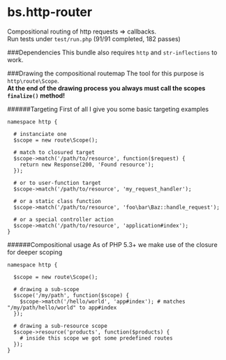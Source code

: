 bs.http-router
==============

Compositional routing of http requests => callbacks.  
Run tests under `test/run.php` (91/91 completed, 182 passes)

###Dependencies
This bundle also requires `http` and `str-inflections` to work.

###Drawing the compositional routemap
The tool for this purpose is `http\route\Scope`.  
**At the end of the drawing process you always must call the scopes `finalize()` method!**

######Targeting
First of all I give you some basic targeting examples
    
    namespace http {
      
      # instanciate one
      $scope = new route\Scope();
      
      # match to closured target  
      $scope->match('/path/to/resource', function($request) {
        return new Response(200, 'Found resource');
      });
      
      # or to user-function target
      $scope->match('/path/to/resource', 'my_request_handler');
      
      # or a static class function
      $scope->match('/path/to/resource', 'foo\bar\Baz::handle_request');
      
      # or a special controller action
      $scope->match('/path/to/resource', 'application#index');
    }
    
######Compositional usage
As of PHP 5.3+ we make use of the closure for deeper scoping

    namespace http {
      
      $scope = new route\Scope();
      
      # drawing a sub-scope
      $scope('/my/path', function($scope) {
        $scope->match('/hello/world', 'app#index'); # matches "/my/path/hello/world" to app#index
      });
      
      # drawing a sub-resource scope
      $scope->resource('products', function($products) {
        # inside this scope we got some predefined routes
      });
    }